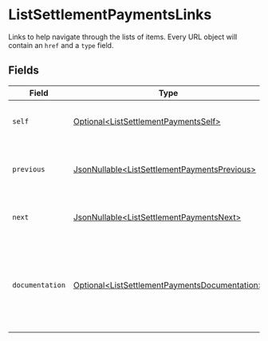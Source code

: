 # ListSettlementPaymentsLinks

Links to help navigate through the lists of items. Every URL object will contain an `href` and a `type` field.


## Fields

| Field                                                                                                            | Type                                                                                                             | Required                                                                                                         | Description                                                                                                      |
| ---------------------------------------------------------------------------------------------------------------- | ---------------------------------------------------------------------------------------------------------------- | ---------------------------------------------------------------------------------------------------------------- | ---------------------------------------------------------------------------------------------------------------- |
| `self`                                                                                                           | [Optional\<ListSettlementPaymentsSelf>](../../models/operations/ListSettlementPaymentsSelf.md)                   | :heavy_minus_sign:                                                                                               | The URL to the current set of items.                                                                             |
| `previous`                                                                                                       | [JsonNullable\<ListSettlementPaymentsPrevious>](../../models/operations/ListSettlementPaymentsPrevious.md)       | :heavy_minus_sign:                                                                                               | The previous set of items, if available.                                                                         |
| `next`                                                                                                           | [JsonNullable\<ListSettlementPaymentsNext>](../../models/operations/ListSettlementPaymentsNext.md)               | :heavy_minus_sign:                                                                                               | The next set of items, if available.                                                                             |
| `documentation`                                                                                                  | [Optional\<ListSettlementPaymentsDocumentation>](../../models/operations/ListSettlementPaymentsDocumentation.md) | :heavy_minus_sign:                                                                                               | In v2 endpoints, URLs are commonly represented as objects with an `href` and `type` field.                       |